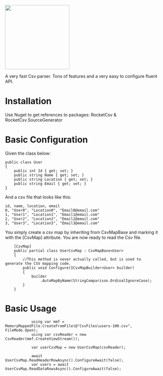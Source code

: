
<img src="https://github.com/Phylum123/RocketCsv/assets/16786358/7691f5c7-94b4-4640-86a5-711e9e7ee061" width="210">

A very fast Csv parser. Tons of features and a very easy to configure fluent API.

# Installation
Use Nuget to get references to packages: RocketCsv & RocketCsv.SourceGenerator

# Basic Configuration
Given the class below:

```
public class User
{
    public int Id { get; set; }
    public string Name { get; set; }
    public string Location { get; set; }
    public string Email { get; set; }
}
```

And a csv file that looks like this:

```
id, name, location, email
0, "User0", "Location0", "Email0@email.com"
1, "User1", "Location1", "Email1@email.com"
2, "User2", "Location2", "Email2@email.com"
3, "User3", "Location3", "Email3@email.com"

```

You simply create a csv map by inheriting from CsvMapBase<T> and marking it with the [CsvMap] attribute. You are now ready to read the Csv file.

```
    [CsvMap]
    public partial class UserCsvMap : CsvMapBase<User>
    {
        //This method is never actually called, but is used to generate the CSV mapping code.
        public void Configure(ICsvMapBuilder<User> builder)
        {
            builder
                .AutoMapByName(StringComparison.OrdinalIgnoreCase);
        }
    }
```

# Basic Usage

```
            using var mmf = MemoryMappedFile.CreateFromFile(@"CsvFiles\users-100.csv", FileMode.Open);
            using var csvReader = new CsvReader(mmf.CreateViewStream());

            var userCsvMap = new UserCsvMap(csvReader);

            await UserCsvMap.ReadHeaderRowAsync().ConfigureAwait(false);
            var users = await UserCsvMap.ReadDataRowsAsync().ConfigureAwait(false);
```
